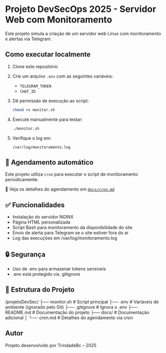 #  Projeto DevSecOps 2025 - Servidor Web com Monitoramento

Este projeto simula a criação de um servidor web Linux com monitoramento e alertas via Telegram.

##  Como executar localmente

1. Clone este repositório
2. Crie um arquivo `.env` com as seguintes variáveis:
   - `TELEGRAM_TOKEN`
   - `CHAT_ID`
3. Dê permissão de execução ao script:

   ```bash
   chmod +x monitor.sh
   ```

4. Execute manualmente para testar:

   ```bash
   ./monitor.sh
   ```

5. Verifique o log em:

   ```
   /var/log/monitoramento.log
   ```


## 📆 Agendamento automático

Este projeto utiliza `cron` para executar o script de monitoramento periodicamente.

📝 Veja os detalhes do agendamento em [`docs/cron.md`](docs/cron.md)

## ✅ Funcionalidades

- Instalação do servidor NGINX
- Página HTML personalizada
- Script Bash para monitoramento da disponibilidade do site
- Envio de alerta para Telegram se o site estiver fora do ar
- Log das execuções em /var/log/monitoramento.log

## 🔒 Segurança

- Uso de .env para armazenar tokens sensíveis
- .env está protegido via .gitignore

## 📁 Estrutura do Projeto

/projetoDevSec/
├── monitor.sh          # Script principal
├── .env                # Variáveis de ambiente (ignorado pelo Git)
├── .gitignore          # Ignora o .env
├── README.md           # Documentação do projeto
├── docs/             # Documentação adicional
│   └── cron.md       # Detalhes do agendamento via cron


##  Autor

Projeto desenvolvido por TrindadeBc – 2025
